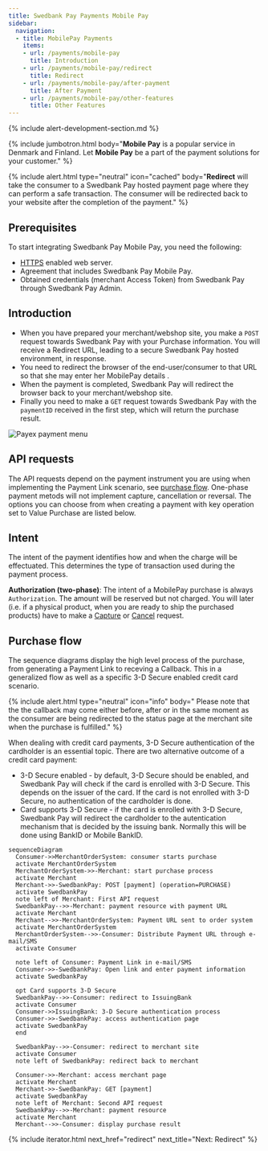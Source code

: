 ```yaml
---
title: Swedbank Pay Payments Mobile Pay
sidebar:
  navigation:
  - title: MobilePay Payments
    items:
    - url: /payments/mobile-pay
      title: Introduction
    - url: /payments/mobile-pay/redirect
      title: Redirect
    - url: /payments/mobile-pay/after-payment
      title: After Payment
    - url: /payments/mobile-pay/other-features
      title: Other Features
---
```


{% include alert-development-section.md %}

{% include jumbotron.html body="**Mobile Pay** is a popular service in Denmark
and Finland. Let **Mobile Pay** be a part of the payment solutions for your
customer." %}

{% include alert.html type="neutral"
                      icon="cached"
                      body="**Redirect** will take the consumer to a Swedbank
                      Pay hosted payment page where they can perform a safe
                      transaction. The consumer will be redirected back to your
                      website after the completion of the payment." %}

## Prerequisites

To start integrating Swedbank Pay Mobile Pay, you need the following:

* [HTTPS][https] enabled web server.
* Agreement that includes Swedbank Pay Mobile Pay.
* Obtained credentials (merchant Access Token) from Swedbank Pay through
  Swedbank Pay Admin.

## Introduction

* When you have prepared your merchant/webshop site, you make a `POST` request
  towards Swedbank Pay with your Purchase information.
  You will receive a Redirect URL, leading to a secure Swedbank Pay hosted
  environment, in response.
* You need to redirect the browser of the end-user/consumer to that URL so
  that she may enter her MobilePay details .
* When the payment is completed, Swedbank Pay will redirect the browser back
  to your merchant/webshop site.
* Finally you need to make a `GET` request towards Swedbank Pay with the
  `paymentID` received in the first step, which will return the purchase result.

![Payex payment menu][paymentMethodsScreenshot]
## API requests

The API requests depend on the payment instrument you are using when
implementing the Payment Link scenario, see [purchase flow](#purchase-flow).
One-phase payment metods will not implement capture, cancellation or reversal.
The options you can choose from when creating a payment with key operation set
to Value Purchase are listed below.

## Intent

The intent of the payment identifies how and when the charge will be
effectuated. This determines the type of transaction used during the payment
process.

**Authorization (two-phase)**: The intent of a MobilePay purchase is always
`Authorization`. The amount will be reserved but not charged.
You will later (i.e. if a physical product, when you are ready to ship the
purchased products) have to make a [Capture][mobilepay-capture] or
[Cancel][mobilepay-cancel] request.

## Purchase flow

The sequence diagrams display the high level process of the purchase,
from generating a Payment Link to receving a Callback.
This in a generalized flow as well as a specific 3-D Secure enabled credit
card scenario.

{% include alert.html type="neutral" icon="info" body="
Please note that the the callback may come either before, after or in the same
moment as the consumer are being redirected to the status page at the merchant
site when the purchase is fulfilled." %}

When dealing with credit card payments, 3-D Secure authentication of the
cardholder is an essential topic.
There are two alternative outcome of a credit card payment:

* 3-D Secure enabled - by default, 3-D Secure should be enabled, and Swedbank
  Pay will check if the card is enrolled with 3-D Secure.
  This depends on the issuer of the card.
  If the card is not enrolled with 3-D Secure, no authentication
  of the cardholder is done.
* Card supports 3-D Secure - if the card is enrolled with 3-D Secure,
  Swedbank Pay will redirect the cardholder to the autentication mechanism
  that is decided by the issuing bank.
  Normally this will be done using BankID or Mobile BankID.

```mermaid
sequenceDiagram
  Consumer->>MerchantOrderSystem: consumer starts purchase
  activate MerchantOrderSystem
  MerchantOrderSystem->>-Merchant: start purchase process
  activate Merchant
  Merchant->>-SwedbankPay: POST [payment] (operation=PURCHASE)
  activate SwedbankPay
  note left of Merchant: First API request
  SwedbankPay-->>-Merchant: payment resource with payment URL
  activate Merchant
  Merchant-->>-MerchantOrderSystem: Payment URL sent to order system
  activate MerchantOrderSystem
  MerchantOrderSystem-->>-Consumer: Distribute Payment URL through e-mail/SMS
  activate Consumer

  note left of Consumer: Payment Link in e-mail/SMS
  Consumer->>-SwedbankPay: Open link and enter payment information
  activate SwedbankPay

  opt Card supports 3-D Secure
  SwedbankPay-->>-Consumer: redirect to IssuingBank
  activate Consumer
  Consumer->>IssuingBank: 3-D Secure authentication process
  Consumer->>-SwedbankPay: access authentication page
  activate SwedbankPay
  end

  SwedbankPay-->>-Consumer: redirect to merchant site
  activate Consumer
  note left of SwedbankPay: redirect back to merchant

  Consumer->>-Merchant: access merchant page
  activate Merchant
  Merchant->>-SwedbankPay: GET [payment]
  activate SwedbankPay
  note left of Merchant: Second API request
  SwedbankPay-->>-Merchant: payment resource
  activate Merchant
  Merchant-->>-Consumer: display purchase result
```

{% include iterator.html
                         next_href="redirect"
                         next_title="Next: Redirect" %}

[paymentMethodsScreenshot]: /assets/img/mobilepay-screenshot-1.png
[https]: /#connection-and-protocol
[mobilepay-capture]: /payments/mobile-pay/after-payment#capture
[mobilepay-cancel]: /payments/mobile-pay/after-payment#cancel
